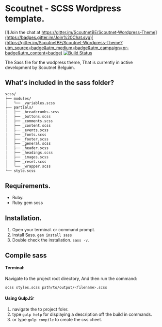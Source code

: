 Scoutnet - SCSS Wordpress template.
========================================

[![Join the chat at https://gitter.im/ScoutnetBE/Scoutnet-Wordpress-Theme](https://badges.gitter.im/Join%20Chat.svg)](https://gitter.im/ScoutnetBE/Scoutnet-Wordpress-Theme?utm_source=badge&utm_medium=badge&utm_campaign=pr-badge&utm_content=badge)
[![Build Status](https://travis-ci.org/ScoutnetBE/Scoutnet-Wordpress-Theme.svg?branch=%23fix-SCSS-lint-issues)](https://travis-ci.org/ScoutnetBE/Scoutnet-Wordpress-Theme)

The Sass file for the wodpress theme, That is currently in active development by Scoutnet Belguim. 

## What's included in the sass folder?

```bash
scss/
├── modules/
│   └── _variables.scss
├── partials/
│   ├── _breadcrumbs.scss
│   ├── _buttons.scss
│   ├── _comments.scss
│   ├── _content.scss
│   ├── _events.scss
│   ├── _fonts.scss
│   ├── _footer.scss
│   ├── _general.scss
│   ├── _header.scss
│   ├── _headings.scss
│   ├── _images.scss
│   ├── _reset.scss
│   └── _wrapper.scss
└── style.scss
```

## Requirements. 

- Ruby. 
- Ruby gem scss

## Installation.

1. Open your terminal. or command prompt. 
2. Install Sass. `gem install sass`
3. Double check the installation. `sass -v`.

## Compile sass 

#### Terminal:

Navigate to the project root directory, 
And then run the command: 

```bash 
scss styles.scss path/to/output/<filename>.scss
```

#### Using GulpJS:

1) navigate the to project foler. 
2) type `gulp help` for displaying a description off the build in commands. 
3) or type `gulp compile` to create the css cheet.

